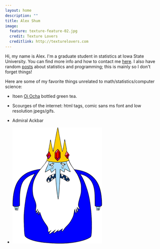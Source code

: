 ```yaml
---
layout: home
description: ""
title: Alex Shum
image:
  feature: texture-feature-02.jpg
  credit: Texture Lovers
  creditlink: http://texturelovers.com
---
```

Hi, my name is Alex.  I'm a graduate student in statistics at Iowa State University.  You can find more info and how to contact me [here](/about/).  I also have random [posts](/posts/) about statistics and programming; this is mainly so I don't forget things!

Here are some of my favorite things unrelated to math/statistics/computer science:

* Itoen [Oi Ocha](http://www.itoen.com/ready-to-drink/oi-ocha/oi-ocha-16-9-fl-oz-24-bottles-case) bottled green tea.

* Scourges of the internet: <blink> html tags, comic sans ms font and low resolution jpegs/gifs.

* Admiral Ackbar

* ![Ice King](/images/Ice_King.png)




